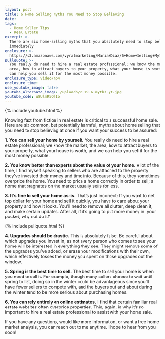 ```yaml
---
layout: post
title: 6 Home Selling Myths You Need to Stop Believing
date:
tags:
  - Home Seller Tips
  - Real Estate
excerpt: >-
  There are six home-selling myths that you absolutely need to stop believing
  immediately
enclosure: >-
  https://s3.amazonaws.com/vyralmarketing/Maria+Diaz/6+Home+Selling+Myths+You+Need+to+Stop+Believing.mp4
pullquote: >-
  You really do need to hire a real estate professional; we know the market, the
  area, how to attract buyers to your property, what your house is worth, and we
  can help you sell it for the most money possible.
enclosure_type: video/mp4
enclosure_time:
use_youtube_image: false
youtube_alternate_image: /uploads/2-19-6-myths-yt.jpg
youtube_code: u8UlmR5QhIo
---
```


{% include youtube.html %}

Knowing fact from fiction in real estate is critical to a successful home sale. Here are six common, but potentially harmful, myths about home selling that you need to stop believing at once if you want your success to be assured:

**1. You can sell your home by yourself.** You really do need to hire a real estate professional; we know the market, the area, how to attract buyers to your property, what your house is worth, and we can help you sell it for the most money possible.

**2. You know better than experts about the value of your home.** A lot of the time, I find myself speaking to sellers who are attached to the property they’ve invested their money and time into. Because of this, they sometimes overprice the home. You need to price a home correctly in order to sell; a home that stagnates on the market usually sells for less.

**3. It’s fine to sell your home as-is.** That’s just incorrect: If you want to net top dollar for your home and sell it quickly, you have to care about your property and how it looks. You’ll need to remove all clutter, deep clean it, and make certain updates. After all, if it’s going to put more money in &nbsp;your pocket, why not do it?

{% include pullquote.html %}

**4. Upgrades should be drastic.** This is absolutely false. Be careful about which upgrades you invest in, as not every person who comes to see your home will be interested in everything they see. They might remove some of the upgrades you’ve added, or erase your modifications with their own, which effectively tosses the money you spent on those upgrades out the window.

**5. Spring is the best time to sell.** The best time to sell your home is when you need to sell it. For example, though many sellers choose to wait until spring to list, doing so in the winter could be advantageous since you’ll have fewer sellers to compete with, and the buyers out and about during the winter tend to be more serious about purchasing homes.

**6. You can rely entirely on online estimates.** I find that certain familiar real estate websites often overprice properties. This, again, is why it’s so important to hire a real estate professional to assist with your home sale.

If you have any questions, would like more information, or want a free home market analysis, you can reach out to me anytime. I hope to hear from you soon!